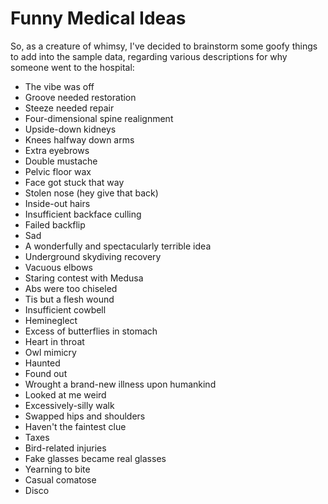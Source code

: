 # Funny Medical Ideas

So, as a creature of whimsy, I've decided to brainstorm some goofy things to add into the sample data, regarding various descriptions for why someone went to the hospital:

* The vibe was off
* Groove needed restoration
* Steeze needed repair
* Four-dimensional spine realignment
* Upside-down kidneys
* Knees halfway down arms
* Extra eyebrows
* Double mustache
* Pelvic floor wax
* Face got stuck that way
* Stolen nose (hey give that back)
* Inside-out hairs
* Insufficient backface culling
* Failed backflip
* Sad
* A wonderfully and spectacularly terrible idea
* Underground skydiving recovery
* Vacuous elbows
* Staring contest with Medusa
* Abs were too chiseled
* Tis but a flesh wound
* Insufficient cowbell
* Hemineglect
* Excess of butterflies in stomach
* Heart in throat
* Owl mimicry
* Haunted
* Found out
* Wrought a brand-new illness upon humankind
* Looked at me weird
* Excessively-silly walk
* Swapped hips and shoulders
* Haven't the faintest clue
* Taxes
* Bird-related injuries
* Fake glasses became real glasses
* Yearning to bite
* Casual comatose
* Disco

